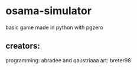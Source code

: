 # osama-simulator
basic game made in python with pgzero

## creators:
programming: abradee and qaustriaaa
art: breter98
